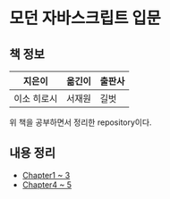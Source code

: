 # 모던 자바스크립트 입문

## 책 정보

|지은이|옮긴이|출판사|
|-----|-----|-----|
|이소 히로시|서재원|길벗|

위 책을 공부하면서 정리한 repository이다.

## 내용 정리

- [Chapter1 ~ 3](chapter1~3.md)
- [Chapter4 ~ 5](chapter4~5.md)
